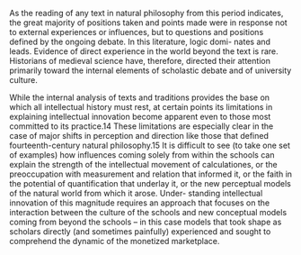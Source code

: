 As the reading of any text in natural philosophy from this period indicates, the great majority of positions taken and points made were in response not to external experiences or influences, but to questions and  positions defined by the ongoing debate. In this literature, logic domi- nates and leads. Evidence of direct experience in the world beyond the  text is rare. Historians of medieval science have, therefore, directed their attention primarily toward the internal elements of scholastic debate and of university culture.

While the internal analysis of texts and traditions provides the base on which all intellectual history must rest, at certain points its limitations in explaining intellectual innovation become apparent even to those most committed to its practice.14 These limitations are especially clear in the case of major shifts in perception and direction like those that defined fourteenth-century natural philosophy.15 It is difficult to see (to take one set of examples) how influences coming solely from within the schools can explain the strength of the intellectual movement of calculationes, or the preoccupation with measurement and relation that informed it, or the faith in the potential of quantification that underlay it, or the new  perceptual models of the natural world from which it arose. Under- standing intellectual innovation of this magnitude requires an approach  that focuses on the interaction between the culture of the schools and new conceptual models coming from beyond the schools – in this case models that took shape as scholars directly (and sometimes painfully) experienced and sought to comprehend the dynamic of the monetized marketplace.
